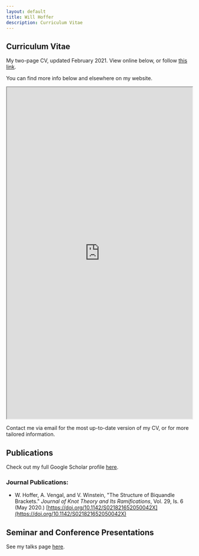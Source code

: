 ```yaml
---
layout: default
title: Will Hoffer
description: Curriculum Vitae
---
```


## Curriculum Vitae

My two-page CV, updated February 2021. View online below, or follow [this link](https://willhoffer.com/uploads/docs/personal/Curriculum%20Vitae%20of%20Will%20Hoffer,%20February%202021.pdf). 

You can find more info below and elsewhere on my website.

<iframe src="https://willhoffer.com/uploads/docs/personal/Curriculum%20Vitae%20of%20Will%20Hoffer,%20February%202021.pdf" width="100%" height="900">
</iframe>

Contact me via email for the most up-to-date version of my CV, or for more tailored information.

## Publications

Check out my full Google Scholar profile [here](https://scholar.google.com/citations?hl=en&user=kaJEJSoAAAAJ).

<!--
<iframe src="https://scholar.google.com/citations?user=kaJEJSoAAAAJ&hl=en&authuser=1" width="100%" height="500">
</iframe>
-->

### Journal Publications:

- W. Hoffer, A. Vengal, and V. Winstein, "The Structure of Biquandle Brackets." *Journal of Knot Theory and Its Ramifications*, Vol. 29, Is. 6 (May 2020.)  [https://doi.org/10.1142/S021821652050042X](https://doi.org/10.1142/S021821652050042X)


## Seminar and Conference Presentations

See my talks page [here](https://willhoffer.com/talks).
